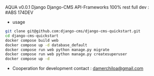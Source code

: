 AQUA v0.0.1
Django Django-CMS API-Frameworks
100% rest full
dev : #ABS 174DEV


+ usage
```bash
git clone git@github.com:django-cms/django-cms-quickstart.git
cd django-cms-quickstart
docker compose build web
docker compose up -d database_default
docker compose run web python manage.py migrate
docker compose run web python manage.py createsuperuser
docker compose up -d
```

+ Cooperation for development
    contact : damerchiloa@gmail.com